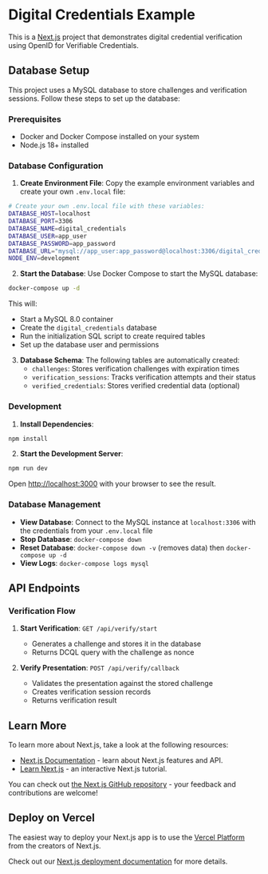 # Digital Credentials Example

This is a [Next.js](https://nextjs.org) project that demonstrates digital credential verification using OpenID for Verifiable Credentials.

## Database Setup

This project uses a MySQL database to store challenges and verification sessions. Follow these steps to set up the database:

### Prerequisites

- Docker and Docker Compose installed on your system
- Node.js 18+ installed

### Database Configuration

1. **Create Environment File**: Copy the example environment variables and create your own `.env.local` file:

```bash
# Create your own .env.local file with these variables:
DATABASE_HOST=localhost
DATABASE_PORT=3306
DATABASE_NAME=digital_credentials
DATABASE_USER=app_user
DATABASE_PASSWORD=app_password
DATABASE_URL="mysql://app_user:app_password@localhost:3306/digital_credentials"
NODE_ENV=development
```

2. **Start the Database**: Use Docker Compose to start the MySQL database:

```bash
docker-compose up -d
```

This will:

- Start a MySQL 8.0 container
- Create the `digital_credentials` database
- Run the initialization SQL script to create required tables
- Set up the database user and permissions

3. **Database Schema**: The following tables are automatically created:
   - `challenges`: Stores verification challenges with expiration times
   - `verification_sessions`: Tracks verification attempts and their status
   - `verified_credentials`: Stores verified credential data (optional)

### Development

1. **Install Dependencies**:

```bash
npm install
```

2. **Start the Development Server**:

```bash
npm run dev
```

Open [http://localhost:3000](http://localhost:3000) with your browser to see the result.

### Database Management

- **View Database**: Connect to the MySQL instance at `localhost:3306` with the credentials from your `.env.local` file
- **Stop Database**: `docker-compose down`
- **Reset Database**: `docker-compose down -v` (removes data) then `docker-compose up -d`
- **View Logs**: `docker-compose logs mysql`

## API Endpoints

### Verification Flow

1. **Start Verification**: `GET /api/verify/start`

   - Generates a challenge and stores it in the database
   - Returns DCQL query with the challenge as nonce

2. **Verify Presentation**: `POST /api/verify/callback`
   - Validates the presentation against the stored challenge
   - Creates verification session records
   - Returns verification result

## Learn More

To learn more about Next.js, take a look at the following resources:

- [Next.js Documentation](https://nextjs.org/docs) - learn about Next.js features and API.
- [Learn Next.js](https://nextjs.org/learn) - an interactive Next.js tutorial.

You can check out [the Next.js GitHub repository](https://github.com/vercel/next.js) - your feedback and contributions are welcome!

## Deploy on Vercel

The easiest way to deploy your Next.js app is to use the [Vercel Platform](https://vercel.com/new?utm_medium=default-template&filter=next.js&utm_source=create-next-app&utm_campaign=create-next-app-readme) from the creators of Next.js.

Check out our [Next.js deployment documentation](https://nextjs.org/docs/app/building-your-application/deploying) for more details.
